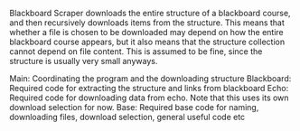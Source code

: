 Blackboard Scraper downloads the entire structure of a blackboard course, and then recursively downloads items from the structure. This means that whether a file is chosen to be downloaded may depend on how the entire blackboard course appears, but it also means that the structure collection cannot depend on file content. This is assumed to be fine, since the structure is usually very small anyways.

Main: Coordinating the program and the downloading structure
Blackboard: Required code for extracting the structure and links from blackboard
Echo: Required code for downloading data from echo. Note that this uses its own download selection for now.
Base: Required base code for naming, downloading files, download selection, general useful code etc

